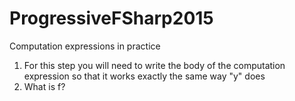# ProgressiveFSharp2015

Computation expressions in practice 


1. For this step you will need to write the body of the computation expression so that it works exactly the same way "y" does
2. What is f?
